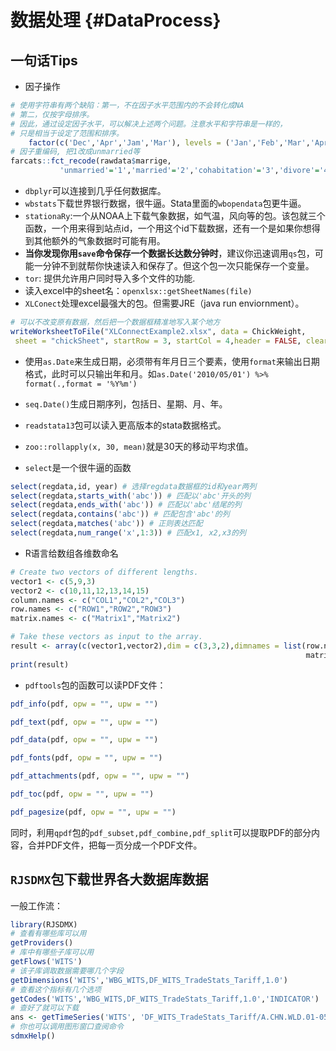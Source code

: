 
# 数据处理 {#DataProcess}
## 一句话Tips
- 因子操作

```r
# 使用字符串有两个缺陷：第一，不在因子水平范围内的不会转化成NA
# 第二，仅按字母排序。
# 因此，通过设定因子水平，可以解决上述两个问题。注意水平和字符串是一样的，
# 只是相当于设定了范围和排序。
	factor(c('Dec','Apr','Jam','Mar'), levels = ('Jan','Feb','Mar','Apr','May'))
# 因子重编码, 把1改成unmarried等
farcats::fct_recode(rawdata$marrige,
           'unmarried'='1','married'='2','cohabitation'='3','divore'='4','wid'='5')
```

- `dbplyr`可以连接到几乎任何数据库。
- `wbstats`下载世界银行数据，很牛逼。Stata里面的`wbopendata`包更牛逼。
- `stationaRy`:一个从NOAA上下载气象数据，如气温，风向等的包。该包就三个函数，一个用来得到站点id，一个用这个id下载数据，还有一个是如果你想得到其他额外的气象数据时可能有用。
- **当你发现你用`save`命令保存一个数据长达数分钟时**，建议你迅速调用`qs`包，可能一分钟不到就帮你快速读入和保存了。但这个包一次只能保存一个变量。
- `tor`: 提供允许用户同时导入多个文件的功能.
- 读入excel中的sheet名：`openxlsx::getSheetNames(file)`
- `XLConect`处理excel最强大的包。但需要JRE（java run enviornment）。

```r
# 可以不改变原有数据，然后把一个数据框精准地写入某个地方
writeWorksheetToFile("XLConnectExample2.xlsx", data = ChickWeight,
 sheet = "chickSheet", startRow = 3, startCol = 4,header = FALSE, clearSheets = FALSE)
```


- 使用`as.Date`来生成日期，必须带有年月日三个要素，使用`format`来输出日期格式，此时可以只输出年和月。如`as.Date('2010/05/01') %>% format(.,format = '%Y%m')`
- `seq.Date()`生成日期序列，包括日、星期、月、年。
- `readstata13`包可以读入更高版本的stata数据格式。
- `zoo::rollapply(x, 30, mean)`就是30天的移动平均求值。

- `select`是一个很牛逼的函数

```r
select(regdata,id, year) # 选择regdata数据框的id和year两列
select(regdata,starts_with('abc')) # 匹配以'abc'开头的列
select(regdata,ends_with('abc')) # 匹配以'abc'结尾的列
select(regdata,contains('abc')) # 匹配包含'abc'的列
select(regdata,matches('abc')) # 正则表达匹配
select(regdata,num_range('x',1:3)) # 匹配x1, x2,x3的列
```
- R语言给数组各维数命名

```r
# Create two vectors of different lengths.
vector1 <- c(5,9,3)
vector2 <- c(10,11,12,13,14,15)
column.names <- c("COL1","COL2","COL3")
row.names <- c("ROW1","ROW2","ROW3")
matrix.names <- c("Matrix1","Matrix2")

# Take these vectors as input to the array.
result <- array(c(vector1,vector2),dim = c(3,3,2),dimnames = list(row.names,column.names,
                                                                  matrix.names))
print(result)
```

-  `pdftools`包的函数可以读PDF文件：

```r
pdf_info(pdf, opw = "", upw = "")

pdf_text(pdf, opw = "", upw = "")

pdf_data(pdf, opw = "", upw = "")

pdf_fonts(pdf, opw = "", upw = "")

pdf_attachments(pdf, opw = "", upw = "")

pdf_toc(pdf, opw = "", upw = "")

pdf_pagesize(pdf, opw = "", upw = "")
```


同时，利用`qpdf`包的`pdf_subset,pdf_combine,pdf_split`可以提取PDF的部分内容，合并PDF文件，把每一页分成一个PDF文件。

## `RJSDMX`包下载世界各大数据库数据

一般工作流：

```r
library(RJSDMX)
# 查看有哪些库可以用
getProviders()
# 库中有哪些子库可以用
getFlows('WITS')
# 该子库调取数据需要哪几个字段
getDimensions('WITS','WBG_WITS,DF_WITS_TradeStats_Tariff,1.0')
# 查看这个指标有几个选项 
getCodes('WITS','WBG_WITS,DF_WITS_TradeStats_Tariff,1.0','INDICATOR')
# 查好了就可以下载
ans <- getTimeSeries('WITS', 'DF_WITS_TradeStats_Tariff/A.CHN.WLD.01-05_Animal.MFN-WGHTD-AVRG')
# 你也可以调用图形窗口查阅命令
sdmxHelp()
```

